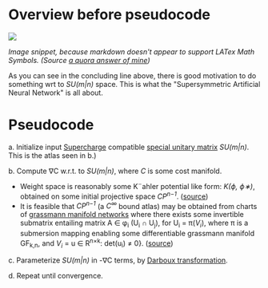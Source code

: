 Overview before pseudocode
===========================
![](https://i.imgur.com/BYseI46.png)

  _Image snippet, because markdown doesn't appear to support LATex Math Symbols. (Source [a quora answer of mine](https://www.quora.com/How-far-are-we-from-achieving-artificial-general-intelligence-AGI/answer/Jordan-Bennett-9?srid=Jj6I))_

As you can see in the concluding line above, there is good motivation to do something wrt to _SU(m|n)_ space. This is what the "Supersymmetric Artificial Neural Network" is all about.

Pseudocode
===========================

a. Initialize input [Supercharge](https://en.wikipedia.org/wiki/Supercharge) compatible [special unitary matrix](https://en.wikipedia.org/wiki/Special_unitary_group) _SU(m|n)_. This is the atlas seen in b.)

b. Compute ∇C w.r.t. to _SU(m|n)_, where _C_ is some cost manifold.

* Weight space is reasonably some K¨ahler potential like form: _K(ϕ, ϕ∗)_, obtained on some initial projective space _CP<SUP>n−1</SUP>_. ([source](https://arxiv.org/pdf/hep-th/0006025.pdf))
* It is feasible that _CP<SUP>n−1</SUP>_ (a _C<SUP>∞</SUP>_ bound atlas) may be obtained from charts of [grassmann manifold networks](https://arxiv.org/pdf/1611.05742.pdf) where there exists some invertible submatrix entailing matrix A ∈ φ<SUB>i</SUB> (U<SUB>i</SUB> ∩ U<SUB>j</SUB>), for U<SUB>i</SUB> = π(_V<SUB>i</SUB>_), where π is a submersion mapping enabling some differentiable grassmann manifold GF<SUB>k,n</SUB>, and _V<SUB>i</SUB>_ = u ∈ R<SUP>n×k</SUP>: det(u<SUB>i</SUB>) ≠ 0}. ([source](http://www.math.wisc.edu/~robbin/761dir/grassmann.pdf))

c. Parameterize _SU(m|n)_ in -∇C terms, by [Darboux transformation](https://www.encyclopediaofmath.org/index.php/Darboux_transformation).

d. Repeat until convergence.
